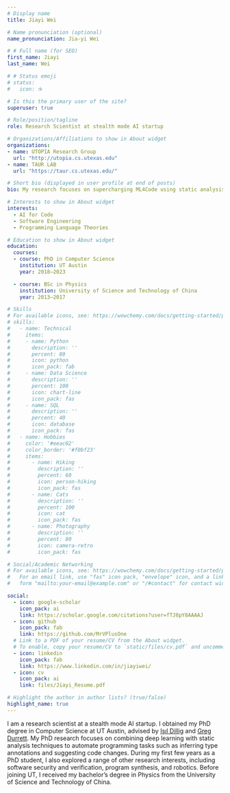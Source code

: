 ```yaml
---
# Display name
title: Jiayi Wei

# Name pronunciation (optional)
name_pronunciation: Jia-yi Wei

# # Full name (for SEO)
first_name: Jiayi
last_name: Wei

# # Status emoji
# status:
#   icon: ☕️

# Is this the primary user of the site?
superuser: true

# Role/position/tagline
role: Research Scientist at stealth mode AI startup

# Organizations/Affiliations to show in About widget
organizations:
- name: UTOPIA Research Group
  url: "http://utopia.cs.utexas.edu"
- name: TAUR LAB
  url: "https://taur.cs.utexas.edu/"

# Short bio (displayed in user profile at end of posts)
bio: My research focuses on supercharging ML4Code using static analysis.

# Interests to show in About widget
interests:
  - AI for Code
  - Software Engineering
  - Programming Language Theories

# Education to show in About widget
education:
  courses:
  - course: PhD in Computer Science
    institution: UT Austin
    year: 2018—2023

  - course: BSc in Physics
    institution: University of Science and Technology of China
    year: 2013—2017

# Skills
# For available icons, see: https://wowchemy.com/docs/getting-started/page-builder/#icons
# skills:
#   - name: Technical
#     items:
#     - name: Python
#       description: ''
#       percent: 80
#       icon: python
#       icon_pack: fab
#     - name: Data Science
#       description: ''
#       percent: 100
#       icon: chart-line
#       icon_pack: fas
#     - name: SQL
#       description: ''
#       percent: 40
#       icon: database
#       icon_pack: fas
#   - name: Hobbies
#     color: '#eeac02'
#     color_border: '#f0bf23'
#     items:
#       - name: Hiking
#         description: ''
#         percent: 60
#         icon: person-hiking
#         icon_pack: fas
#       - name: Cats
#         description: ''
#         percent: 100
#         icon: cat
#         icon_pack: fas
#       - name: Photography
#         description: ''
#         percent: 80
#         icon: camera-retro
#         icon_pack: fas

# Social/Academic Networking
# For available icons, see: https://wowchemy.com/docs/getting-started/page-builder/#icons
#   For an email link, use "fas" icon pack, "envelope" icon, and a link in the
#   form "mailto:your-email@example.com" or "/#contact" for contact widget.

social:
  - icon: google-scholar
    icon_pack: ai
    link: https://scholar.google.com/citations?user=fTJ8pY8AAAAJ
  - icon: github
    icon_pack: fab
    link: https://github.com/MrVPlusOne
  # Link to a PDF of your resume/CV from the About widget.
  # To enable, copy your resume/CV to `static/files/cv.pdf` and uncomment the lines below.
  - icon: linkedin
    icon_pack: fab
    link: https://www.linkedin.com/in/jiayiwei/
  - icon: cv
    icon_pack: ai
    link: files/Jiayi_Resume.pdf

# Highlight the author in author lists? (true/false)
highlight_name: true
---
```


I am a research scientist at a stealth mode AI startup. I obtained my PhD degree in Computer Science at UT Austin, advised by [Işıl Dillig](http://www.cs.utexas.edu/~isil/) and [Greg Durrett](https://www.cs.utexas.edu/~gdurrett/). My PhD research focuses on combining deep learning with static analysis techniques to automate programming tasks such as inferring type annotations and suggesting code changes. During my first few years as a PhD student, I also explored a range of other research interests, including software security and verification, program synthesis, and robotics. Before joining UT, I received my bachelor’s degree in Physics from the University of Science and Technology of China.
